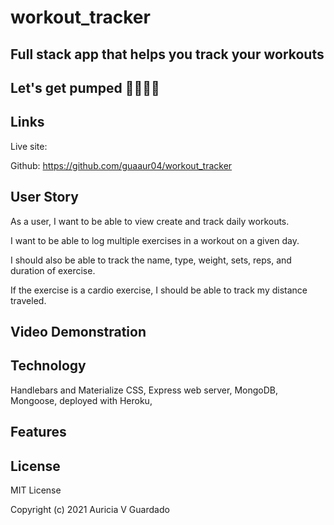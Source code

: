 # workout_tracker

## ​​​​Full stack app that helps you track your workouts

 Let's get pumped 💪🏽👊🏽
--------

## Links

Live site: 

Github: https://github.com/guaaur04/workout_tracker

## User Story
As a user, I want to be able to view create and track daily workouts.

I want to be able to log multiple exercises in a workout on a given day. 

I should also be able to track the name, type, weight, sets, reps, and duration of exercise.

If the exercise is a cardio exercise, I should be able to track my distance traveled.

## Video Demonstration 

## Technology
Handlebars and Materialize CSS, Express web server, MongoDB, Mongoose, deployed with Heroku, 

## Features


## License

MIT License

Copyright (c) 2021 Auricia V Guardado